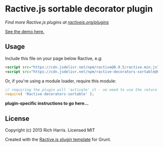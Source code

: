Ractive.js sortable decorator plugin
====================================

*Find more Ractive.js plugins at [ractivejs.org/plugins](http://ractivejs.org/plugins)*

[See the demo here.](http://ractivejs.github.io/Ractive-decorators-sortable/)

Usage
-----

Include this file on your page below Ractive, e.g:

```html
<script src="https://cdn.jsdelivr.net/npm/ractive@0.9.5/ractive.min.js"></script>
<script src="https://cdn.jsdelivr.net/npm/ractive-decorators-sortable@0.2.0/Ractive-sortable.min.js"></script>
```

Or, if you're using a module loader, require this module:

```js
// requiring the plugin will 'activate' it - no need to use the return value
require( 'Ractive-decorators-sortable' );
```

**plugin-specific instructions to go here...**



License
-------

Copyright (c) 2013 Rich Harris. Licensed MIT

Created with the [Ractive.js plugin template](https://github.com/RactiveJS/Plugin-template) for Grunt.
